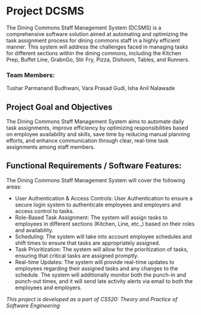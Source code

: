 # Project DCSMS
The Dining Commons Staff Management System (DCSMS) is a comprehensive software solution aimed at automating and optimizing the task assignment process for dining commons staff in a highly efficient manner. This system will address the challenges faced in managing tasks for different sections within the dining commons, including the Kitchen Prep, Buffet Line, GrabnGo, Stir Fry, Pizza, Dishoom, Tables, and Runners.

### Team Members: 
Tushar Parmanand Budhwani, Vara Prasad Gudi, Isha Anil Nalawade

## **Project Goal and Objectives**
The Dining Commons Staff Management System aims to automate daily task assignments, improve efficiency by optimizing responsibilities based on employee availability and skills, save time by reducing manual planning efforts, and enhance communication through clear, real-time task assignments among staff members.

## **Functional Requirements / Software Features:**
The Dining Commons Staff Management System will cover the following areas:
- User Authentication & Access Controls: User Authentication to ensure a secure login system to authenticate employees and employers and access control to tasks.
- Role-Based Task Assignment: The system will assign tasks to employees in different sections (Kitchen, Line, etc.,) based on their roles and availability.
- Scheduling: The system will take into account employee schedules and shift times to ensure that tasks are appropriately assigned.
- Task Prioritization: The system will allow for the prioritization of tasks, ensuring that critical tasks are assigned promptly.
- Real-time Updates: The system will provide real-time updates to employees regarding their assigned tasks and any changes to the schedule. The system will additionally monitor both the punch-in and punch-out times, and it will send late activity alerts via email to both the employees and employers.

_This project is developed as a part of CS520: Theory and Practice of Software Engineering_

